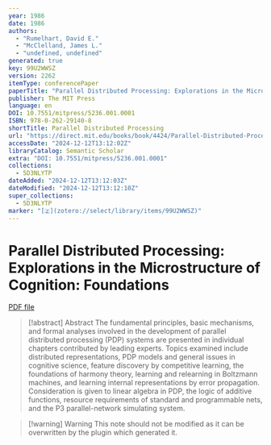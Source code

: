 ```yaml
---
year: 1986
date: 1986
authors:
  - "Rumelhart, David E."
  - "McClelland, James L."
  - "undefined, undefined"
generated: true
key: 99U2WWSZ
version: 2262
itemType: conferencePaper
paperTitle: "Parallel Distributed Processing: Explorations in the Microstructure of Cognition: Foundations"
publisher: The MIT Press
language: en
DOI: 10.7551/mitpress/5236.001.0001
ISBN: 978-0-262-29140-8
shortTitle: Parallel Distributed Processing
url: "https://direct.mit.edu/books/book/4424/Parallel-Distributed-ProcessingExplorations-in-the"
accessDate: "2024-12-12T13:12:02Z"
libraryCatalog: Semantic Scholar
extra: "DOI: 10.7551/mitpress/5236.001.0001"
collections:
  - 5D3NLYTP
dateAdded: "2024-12-12T13:12:03Z"
dateModified: "2024-12-12T13:12:10Z"
super_collections:
  - 5D3NLYTP
marker: "[🇿](zotero://select/library/items/99U2WWSZ)"
---
```


# Parallel Distributed Processing: Explorations in the Microstructure of Cognition: Foundations

[PDF file](/Papers/PDFs/Rumelhart%20et%20al.%201986undefined%20-%20Parallel%20Distributed%20Processing%20Explorations%20in%20the%20Microstructure%20of%20Cognition%20Foundations.pdf)

> [!abstract] Abstract
> The fundamental principles, basic mechanisms, and formal analyses involved in the development of parallel distributed processing (PDP) systems are presented in individual chapters contributed by leading experts. Topics examined include distributed representations, PDP models and general issues in cognitive science, feature discovery by competitive learning, the foundations of harmony theory, learning and relearning in Boltzmann machines, and learning internal representations by error propagation. Consideration is given to linear algebra in PDP, the logic of additive functions, resource requirements of standard and programmable nets, and the P3 parallel-network simulating system.

>[!warning] Warning
> This note should not be modified as it can be overwritten by the plugin which generated it.

